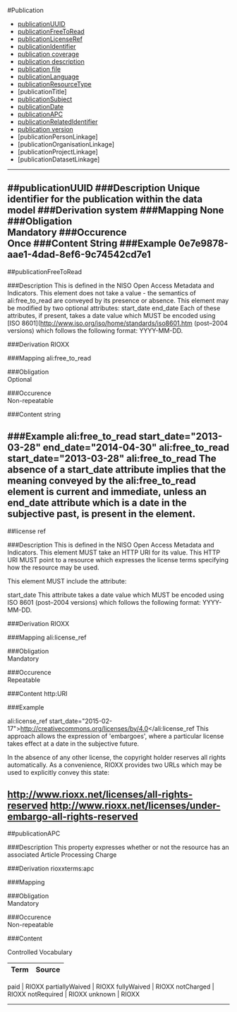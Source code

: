 #Publication

* [publicationUUID](#publicationuuid)
* [publicationFreeToRead](#publicationfreetoread)
* [publicationLicenseRef](#publicationlicenseref)	
* [publicationIdentifier](#publicationidentifier)
* [publication coverage](https://github.com/JiscRDSS/Metadata/blob/master/properties/Dataset/Coverage/coverage.md)
* [publication description](https://github.com/JiscRDSS/rdss-canonical-data-model/blob/master/properties/Dataset/Description/description.md)
* [publication file](https://github.com/JiscRDSS/Metadata/blob/master/properties/File/file.md)
* [publicationLanguage](https://github.com/JiscRDSS/rdss-canonical-data-model/blob/master/properties/Dataset/Language.md)
* [publicationResourceType](https://github.com/JiscRDSS/rdss-canonical-data-model/blob/master/properties/publication/publication%20resource%20type.md)
* [publicationTitle]
* [publicationSubject](https://github.com/JiscRDSS/rdss-canonical-data-model/blob/master/properties/Dataset/Subject/subject.md)
* [publicationDate](https://github.com/JiscRDSS/rdss-canonical-data-model/blob/master/properties/Dataset/Date.md)
* [publicationAPC](#publicationapc-1)
* [publicationRelatedIdentifier](https://github.com/JiscRDSS/rdss-canonical-data-model/blob/master/properties/identifier.md)
* [publication version](https://github.com/JiscRDSS/Metadata/blob/master/properties/publication/publication%20version.md)
* [publicationPersonLinkage]
* [publicationOrganisationLinkage]
* [publicationProjectLinkage]
* [publicationDatasetLinkage]

-------------------------------

##publicationUUID
###Description
Unique identifier for the publication within the data model
###Derivation
system
###Mapping
None
###Obligation	
Mandatory
###Occurence	
Once
###Content 
String
###Example
0e7e9878-aae1-4dad-8ef6-9c74542cd7e1
--------------------------------

##publicationFreeToRead  

###Description
This is defined in the NISO Open Access Metadata and Indicators. This element does not take a value - the semantics of ali:free_to_read are conveyed by its presence or absence. This element may be modified by two optional attributes:
start_date
end_date
Each of these attributes, if present, takes a date value which MUST be encoded using [ISO 8601](http://www.iso.org/iso/home/standards/iso8601.htm  (post–2004 versions) which follows the following format: YYYY-MM-DD. 

###Derivation
RIOXX

###Mapping
ali:free_to_read

###Obligation	
Optional

###Occurence	
Non-repeatable

###Content 
string

###Example
ali:free_to_read start_date="2013-03-28" end_date="2014-04-30"
ali:free_to_read start_date="2013-03-28"
ali:free_to_read
The absence of a start_date attribute implies that the meaning conveyed by the ali:free_to_read element is current and immediate, unless an end_date attribute which is a date in the subjective past, is present in the element.
--------------------------------

##license ref	

###Description
This is defined in the NISO Open Access Metadata and Indicators. This element MUST take an HTTP URI for its value. This HTTP URI MUST point to a resource which expresses the license terms specifying how the resource may be used.

This element MUST include the attribute:

start_date
This attribute takes a date value which MUST be encoded using ISO 8601 (post–2004 versions) which follows the following format: YYYY-MM-DD.

###Derivation
RIOXX

###Mapping
ali:license_ref	

###Obligation	
Mandatory

###Occurence	
Repeatable

###Content 
http:URI

###Example

ali:license_ref start_date="2015-02-17">http://creativecommons.org/licenses/by/4.0</ali:license_ref
This approach allows the expression of 'embargoes', where a particular license takes effect at a date in the subjective future.

In the absence of any other license, the copyright holder reserves all rights automatically. As a convenience, RIOXX provides two URLs which may be used to explicitly convey this state:

http://www.rioxx.net/licenses/all-rights-reserved
http://www.rioxx.net/licenses/under-embargo-all-rights-reserved
--------------------------------

##publicationAPC

###Description
This property expresses whether or not the resource has an associated Article Processing Charge

###Derivation
rioxxterms:apc

###Mapping

###Obligation	
Mandatory

###Occurence	
Non-repeatable

###Content 

Controlled Vocabulary

Term | Source
-----|-------

paid | RIOXX
partiallyWaived | RIOXX
fullyWaived | RIOXX
notCharged | RIOXX
notRequired | RIOXX
unknown | RIOXX

--------------------------------


